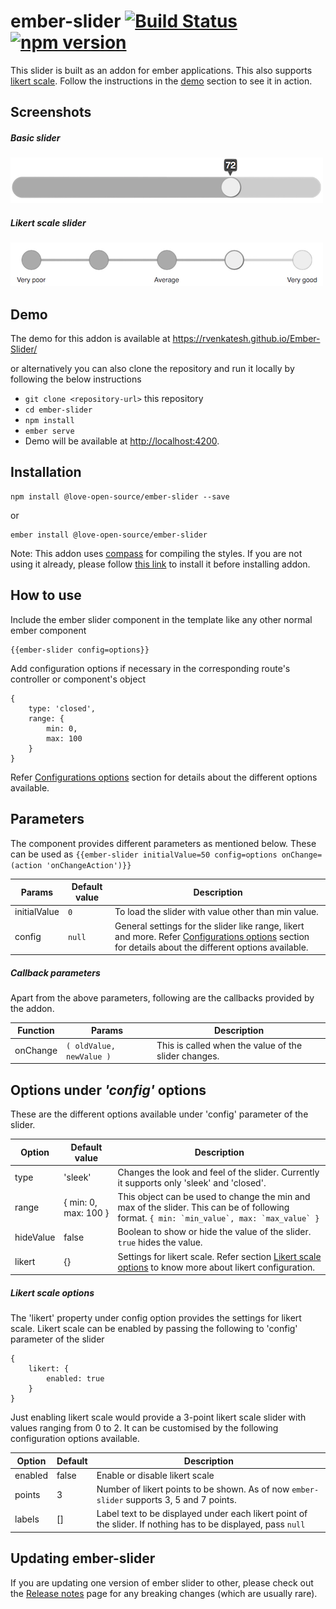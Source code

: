 # ember-slider [![Build Status](https://travis-ci.org/RVenkatesh/Ember-Slider.svg?branch=master)](https://travis-ci.org/RVenkatesh/Ember-Slider) [![npm version](https://badge.fury.io/js/%40love-open-source%2Fember-slider.svg)](https://badge.fury.io/js/%40love-open-source%2Fember-slider)

This slider is built as an addon for ember applications. This also supports [likert scale](https://en.wikipedia.org/wiki/Likert_scale). Follow the instructions in the [demo](https://github.com/RVenkatesh/Ember-slider#demo) section to see it in action.

## Screenshots
##### Basic slider
![Basic slider](screenshots/slider.png)
##### Likert scale slider
![Likert scale slider](screenshots/likert-slider.png)
## Demo

The demo for this addon is available at https://rvenkatesh.github.io/Ember-Slider/

or alternatively you can also clone the repository and run it locally by following the below instructions

* `git clone <repository-url>` this repository
* `cd ember-slider`
* `npm install`
* `ember serve`
* Demo will be available at [http://localhost:4200](http://localhost:4200).

## Installation
```
npm install @love-open-source/ember-slider --save
```
or
```
ember install @love-open-source/ember-slider
```
Note: This addon uses [compass](http://compass-style.org/) for compiling the styles. If you are not using it already, please follow [this link](http://compass-style.org/install/) to install it before installing addon.
## How to use
Include the ember slider component in the template like any other normal ember component
```
{{ember-slider config=options}}
```
Add configuration options if necessary in the corresponding route's controller or component's object
```
{
    type: 'closed',
    range: {
        min: 0,
        max: 100
    }
}
```
Refer [Configurations options](https://github.com/RVenkatesh/Ember-slider#configuration-options) section for details about the different options available.

## Parameters

The component provides different parameters as mentioned below. These can be used as ```{{ember-slider initialValue=50 config=options onChange=(action 'onChangeAction')}}```

| Params | Default value | Description |
| --- | --- | --- |
| initialValue | ```0``` | To load the slider with value other than min value. |
| config | ```null``` | General settings for the slider like range, likert and more. Refer [Configurations options](https://github.com/RVenkatesh/Ember-slider#configuration-options) section for details about the different options available. |

##### Callback parameters

Apart from the above parameters, following are the callbacks provided by the addon.

| Function | Params | Description |
| --- | --- | --- |
| onChange | ```( oldValue, newValue )``` | This is called when the value of the slider changes. |

## Options under _'config'_ options

These are the different options available under 'config' parameter of the slider.

| Option | Default value | Description |
| --- | --- | --- |
| type | 'sleek' | Changes the look and feel of the slider. Currently it supports only 'sleek' and 'closed'. |
| range | { min: 0, max: 100 } | This object can be used to change the min and max of the slider. This can be of following format. ```{ min: `min_value`, max: `max_value` }``` |
| hideValue | false | Boolean to show or hide the value of the slider. ```true``` hides the value. |
| likert | {} | Settings for likert scale. Refer section [Likert scale options](https://github.com/RVenkatesh/Ember-Slider#likert-scale-options) to know more about likert configuration. |

##### Likert scale options

The 'likert' property under config option provides the settings for likert scale. Likert scale can be enabled by passing the following to 'config' parameter of the slider 
```
{
    likert: {
        enabled: true
    }
}
```

Just enabling likert scale would provide a 3-point likert scale slider with values ranging from 0 to 2. It can be customised by the following configuration options available.

| Option | Default | Description |
| --- | --- | --- |
| enabled | false | Enable or disable likert scale |
| points | 3 | Number of likert points to be shown. As of now ```ember-slider``` supports 3, 5 and 7 points. |
| labels | [] | Label text to be displayed under each likert point of the slider. If nothing has to be displayed, pass ```null``` |


## Updating ember-slider
If you are updating one version of ember slider to other, please check out the [Release notes](https://github.com/RVenkatesh/Ember-Slider/wiki/Release-notes) page for any breaking changes (which are usually rare). 
